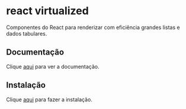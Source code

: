 # react virtualized

Componentes do React para renderizar com eficiência grandes listas e dados tabulares.

## Documentação

Clique [aqui](https://github.com/bvaughn/react-virtualized) para ver a documentação.

## Instalação

Clique [aqui](https://www.npmjs.com/package/react-virtualized) para fazer a instalação.
